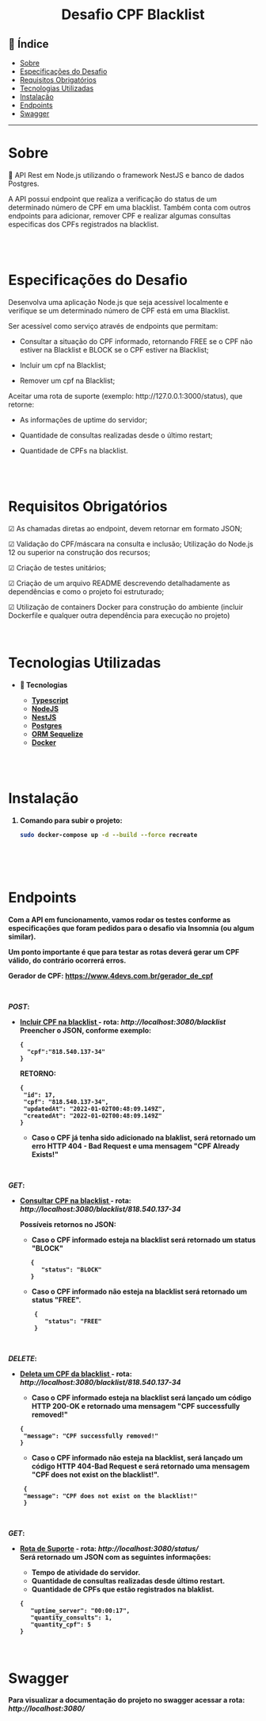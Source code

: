 <h1 align="center"> Desafio CPF Blacklist </h1>

## 📕 Índice

- [Sobre](#sobre)
- [Especificações do Desafio](#especificações-do-desafio)
- [Requisitos Obrigatórios](#requisitos-obrigatórios)
- [Tecnologias Utilizadas](#tecnologias-utilizadas)
- [Instalação](#instalação)
- [Endpoints](#endpoints)
- [Swagger](#swagger)

<hr>


<!-- About -->

# Sobre

<p align="left"> 📡 API Rest em Node.js utilizando o framework NestJS e banco de dados Postgres. 

A API possui endpoint que realiza a verificação do status de um determinado número de CPF em uma blacklist. Também conta com outros endpoints para adicionar, remover CPF e realizar algumas consultas especificas dos CPFs registrados na blacklist.  </p>
<br/><br/>

# Especificações do Desafio

<p align="left"> 
Desenvolva uma aplicação Node.js que seja acessível localmente e verifique se um determinado número
de CPF está em uma Blacklist.

Ser acessível como serviço através de endpoints que permitam:
   
* Consultar a situação do CPF informado, retornando FREE se o CPF não estiver na Blacklist e BLOCK
se o CPF estiver na Blacklist;

* Incluir um cpf na Blacklist;

* Remover um cpf na Blacklist; </p>

<p align="left"> Aceitar uma rota de suporte (exemplo: http://127.0.0.1:3000/status), que retorne:

  * As informações de uptime do servidor;

  *  Quantidade de consultas realizadas desde o último restart;

  *  Quantidade de CPFs na blacklist.
  
<br/><br/>

# Requisitos Obrigatórios

&#9745; As chamadas diretas ao endpoint, devem retornar em formato JSON;

&#9745; Validação do CPF/máscara na consulta e inclusão;
Utilização do Node.js 12 ou superior na construção dos recursos;

&#9745; Criação de testes unitários;

&#9745; Criação de um arquivo README descrevendo detalhadamente as dependências e como o projeto foi
estruturado;

&#9745; Utilização de containers Docker para construção do ambiente (incluir Dockerfile e qualquer outra
dependência para execução no projeto)

<b></br>


<!-- TECHNOLOGIES -->

# Tecnologias Utilizadas

- 🧩 **Tecnologias**

  - [Typescript](https://www.typescriptlang.org/)
  - [NodeJS](https://nodejs.org/en/)
  - [NestJS](https://nestjs.com/)
  - [Postgres](https://www.postgresql.org/)
  - [ORM Sequelize](https://sequelize.org/)
  - [Docker](https://docs.docker.com/)



<b></br>
<b></br>

# Instalação



1. Comando para subir o projeto:

   ```sh
   sudo docker-compose up -d --build --force recreate
   ```


   
<b></br>

<b></br>

# Endpoints

Com a API em funcionamento, vamos rodar os testes conforme as especificações que foram pedidos para o desafio via Insomnia (ou algum similar).


Um ponto importante é que para testar as rotas deverá  gerar um  CPF válido, do contrário ocorrerá erros.

Gerador de CPF: https://www.4devs.com.br/gerador_de_cpf

<b></br>




 *POST*:

- __<u>Incluir CPF na blacklist </u>__ - rota: *http://localhost:3080/blacklist*  
  Preencher o JSON, conforme exemplo:
  

  ```
  {
	"cpf":"818.540.137-34"
  }

  ```

  RETORNO:
   ```
   {
	"id": 17,
	"cpf": "818.540.137-34",
	"updatedAt": "2022-01-02T00:48:09.149Z",
	"createdAt": "2022-01-02T00:48:09.149Z"
   }
   ```
   * Caso o CPF já tenha sido adicionado na blaklist, será retornado um erro HTTP 404 - Bad Request e uma mensagem "CPF Already Exists!"

<b></br>

*GET*:

- __<u>Consultar CPF na blacklist </u>__ - rota: *http://localhost:3080/blacklist/818.540.137-34*  
  
   Possíveis retornos no JSON:
  
   - Caso o CPF informado esteja na blacklist será retornado um status "BLOCK" 
    
   ```
      {
         "status": "BLOCK"
      }
   ```
  
    - Caso o CPF informado não esteja na blacklist será retornado um status "FREE".
    <b><br>
  

  ```
      {
         "status": "FREE"
      }
    ```

<b></br>

*DELETE*:

- __<u>Deleta um CPF da blacklist </u>__ - rota: *http://localhost:3080/blacklist/818.540.137-34*  

  
  - Caso o CPF informado esteja na blacklist será lançado um código HTTP 200-OK  e retornado uma mensagem "CPF successfully removed!" 
   ```
   {
	"message": "CPF successfully removed!"
   }
   ```
    - Caso o CPF informado não esteja na blacklist, será lançado um código HTTP 404-Bad Request e será retornado uma mensagem  "CPF does not exist on the blacklist!".
    <b><br>
  

  ```
   {
   "message": "CPF does not exist on the blacklist!"
   }
    ```

<b><br>

*GET*:

- __<u>Rota de Suporte</u>__ - rota: *http://localhost:3080/status/*  
   Será retornado um JSON com as seguintes informações:
   - Tempo de atividade do servidor. 
   - Quantidade de consultas realizadas desde último restart.
   - Quantidade de CPFs que estão registrados na blaklist.
    
   ```
   {
      "uptime_server": "00:00:17",
      "quantity_consults": 1,
      "quantity_cpf": 5
   }
   ```


    <b><br>





# Swagger
   Para visualizar a documentação do projeto no swagger acessar a rota: 
*http://localhost:3080/* 




  <b><br>
